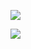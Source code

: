 ![](https://cdn.nlark.com/yuque/0/2024/png/33778458/1714583455602-83a63fc9-6746-41f3-a7ce-0d48f860715e.png)

![](https://cdn.nlark.com/yuque/0/2024/png/33778458/1714583497968-3e2b61ce-c319-474c-9dc4-7d540cee786a.png)
